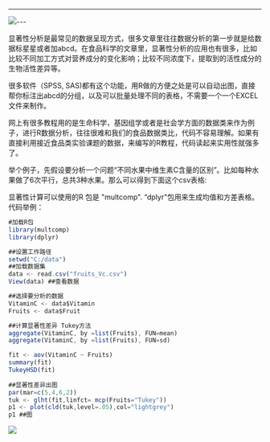 ---
![](/2021-01-06-r-anova/index_files/samples.png)---

显著性分析是最常见的数据呈现方式，很多文章里往往数据分析的第一步就是给数据标星星或者加abcd。在食品科学的文章里，显著性分析的应用也有很多，比如比较不同加工方式对营养成分的变化影响；比较不同浓度下，提取到的活性成分的生物活性差异等。

很多软件（SPSS, SAS)都有这个功能，用R做的方便之处是可以自动出图，直接帮你标注出abcd的分组，以及可以批量处理不同的表格，不需要一个一个EXCEL文件来制作。

网上有很多教程用的是生命科学，基因组学或者是社会学方面的数据类来作为例子，进行R数据分析，往往很难和我们的食品数据类比，代码不容易理解。如果有直接利用接近食品类实验课题的数据，来编写的R教程，代码读起来实用性就强多了。

举个例子，先假设要分析一个问题“不同水果中维生素C含量的区别”。比如每种水果做了6次平行，总共3种水果。那么可以得到下面这个csv表格:



显著性计算可以使用的R 包是 "multcomp". “dplyr"包用来生成均值和方差表格。
代码举例：
```js
#加载R包
library(multcomp)
library(dplyr)

##设置工作路径
setwd("C:/data")
##加载数据集
data <- read.csv("fruits_Vc.csv")
View(data) ##查看数据

##选择要分析的数据
VitaminC <- data$Vitamin 
Fruits <- data$Fruit

##计算显著性差异 Tukey方法
aggregate(VitaminC, by =list(Fruits), FUN=mean)
aggregate(VitaminC, by =list(Fruits), FUN=sd)

fit <- aov(VitaminC ~ Fruits)
summary(fit)
TukeyHSD(fit)
​
##显著性差异出图
par(mar=c(5,4,6,2))
tuk <- glht(fit,linfct= mcp(Fruits="Tukey"))
p1 <- plot(cld(tuk,level=.05),col="lightgrey")
p1 ##图
```
![](/2021-01-06-r-anova/index_files/Rplot.png)





